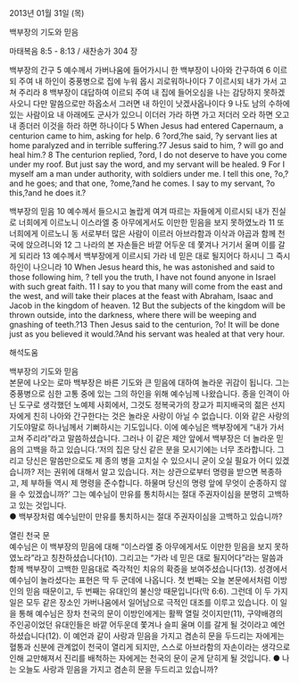 2013년 01월 31일 (목)

백부장의 기도와 믿음



마태복음 8:5 - 8:13 / 새찬송가 304 장


백부장의 간구
5 예수께서 가버나움에 들어가시니 한 백부장이 나아와 간구하여 6 이르되 주여 내 하인이 중풍병으로 집에 누워 몹시 괴로워하나이다 7 이르시되 내가 가서 고쳐 주리라 8 백부장이 대답하여 이르되 주여 내 집에 들어오심을 나는 감당하지 못하겠사오니 다만 말씀으로만 하옵소서 그러면 내 하인이 낫겠사옵나이다 9 나도 남의 수하에 있는 사람이요 내 아래에도 군사가 있으니 이더러 가라 하면 가고 저더러 오라 하면 오고 내 종더러 이것을 하라 하면 하나이다
5 When Jesus had entered Capernaum, a centurion came to him, asking for help. 6 ?ord,?he said, ?y servant lies at home paralyzed and in terrible suffering.?7 Jesus said to him, ? will go and heal him.? 8 The centurion replied, ?ord, I do not deserve to have you come under my roof. But just say the word, and my servant will be healed. 9 For I myself am a man under authority, with soldiers under me. I tell this one, ?o,?and he goes; and that one, ?ome,?and he comes. I say to my servant, ?o this,?and he does it.?  

백부장의 믿음
10 예수께서 들으시고 놀랍게 여겨 따르는 자들에게 이르시되 내가 진실로 너희에게 이르노니 이스라엘 중 아무에게서도 이만한 믿음을 보지 못하였노라 11 또 너희에게 이르노니 동 서로부터 많은 사람이 이르러 아브라함과 이삭과 야곱과 함께 천국에 앉으려니와 12 그 나라의 본 자손들은 바깥 어두운 데 쫓겨나 거기서 울며 이를 갈게 되리라 13 예수께서 백부장에게 이르시되 가라 네 믿은 대로 될지어다 하시니 그 즉시 하인이 나으니라
10 When Jesus heard this, he was astonished and said to those following him, ? tell you the truth, I have not found anyone in Israel with such great faith. 11 I say to you that many will come from the east and the west, and will take their places at the feast with Abraham, Isaac and Jacob in the kingdom of heaven. 12 But the subjects of the kingdom will be thrown outside, into the darkness, where there will be weeping and gnashing of teeth.?13 Then Jesus said to the centurion, ?o! It will be done just as you believed it would.?And his servant was healed at that very hour.

해석도움





백부장의 기도와 믿음  
본문에 나오는 로마 백부장은 바른 기도와 큰 믿음에 대하여 놀라운 귀감이 됩니다. 그는 중풍병으로 심한 고통 중에 있는 그의 하인을 위해 예수님께 나왔습니다. 종을 인격이 아닌 도구로 생각했던 노예제 사회에서, 그것도 정복국가의 장교가 피지배국의 젊은 선지자에게 친히 나아와 간구한다는 것은 놀라운 사랑이 아닐 수 없습니다. 이와 같은 사랑의 기도야말로 하나님께서 기뻐하시는 기도입니다. 이에 예수님은 백부장에게 “내가 가서 고쳐 주리라”라고 말씀하셨습니다. 그러나 이 같은 제안 앞에서 백부장은 더 놀라운 믿음의 고백을 하고 있습니다.‘저의 집은 당신 같은 분을 모시기에는 너무 초라합니다. 그리고 당신은 말씀만으로도 제 종의 병을 고치실 수 있으시니 굳이 오실 필요가 어디 있겠습니까? 저는 권위에 대해서 알고 있습니다. 저는 상관으로부터 명령을 받으면 복종하고, 제 부하들 역시 제 명령을 준수합니다. 하물며 당신의 명령 앞에 무엇이 순종하지 않을 수 있겠습니까?’ 그는 예수님이 만유를 통치하시는 절대 주권자이심을 분명히 고백하고 있는 것입니다.   
● 백부장처럼 예수님만이 만유를 통치하시는 절대 주권자이심을 고백하고 있습니까? 

열린 천국 문  
예수님은 이 백부장의 믿음에 대해 “이스라엘 중 아무에게서도 이만한 믿음을 보지 못하였노라”라고 칭찬하셨습니다(10). 그리고는 “가라 네 믿은 대로 될지어다”라는 말씀과 함께 백부장이 고백한 믿음대로 즉각적인 치유의 확증을 보여주셨습니다(13). 성경에서 예수님이 놀라셨다는 표현은 딱 두 군데에 나옵니다. 첫 번째는 오늘 본문에서처럼 이방인의 믿음 때문이고, 두 번째는 유대인의 불신앙 때문입니다(막 6:6). 그런데 이 두 가지 일은 모두 같은 장소인 가버나움에서 일어남으로 극적인 대조를 이루고 있습니다. 이 일을 통해 예수님은 장차 천국의 문이 이방인에게는 활짝 열릴 것이지만(11), 구약배경의 주인공이었던 유대인들은 바깥 어두운데 쫓겨나 슬피 울며 이를 갈게 될 것이라고 예언하셨습니다(12). 이 예언과 같이 사랑과 믿음을 가지고 겸손히 문을 두드리는 자에게는 혈통과 신분에 관계없이 천국이 열리게 되지만, 스스로 아브라함의 자손이라는 생각으로 인해 교만해져서 진리를 배척하는 자에게는 천국의 문이 굳게 닫히게 될 것입니다.
● 나는 오늘도 사랑과 믿음을 가지고 겸손히 문을 두드리고 있습니까?